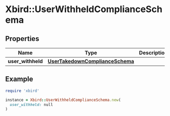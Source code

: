 # Xbird::UserWithheldComplianceSchema

## Properties

| Name | Type | Description | Notes |
| ---- | ---- | ----------- | ----- |
| **user_withheld** | [**UserTakedownComplianceSchema**](UserTakedownComplianceSchema.md) |  |  |

## Example

```ruby
require 'xbird'

instance = Xbird::UserWithheldComplianceSchema.new(
  user_withheld: null
)
```

